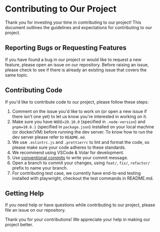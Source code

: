 # Contributing to Our Project

Thank you for investing your time in contributing to our project! This document outlines the guidelines and expectations for contributing to our project.

## Reporting Bugs or Requesting Features

If you have found a bug in our project or would like to request a new feature, please open an issue on our repository. Before raising an issue, please check to see if there is already an existing issue that covers the same topic.

## Contributing Code

If you'd like to contribute code to our project, please follow these steps:

1. Comment on the issue you'd like to work on (or open a new issue if there isn't one yet) to let us know you're interested in working on it.
2. Make sure you have `NODE=20.10.0` (specified in `.node-version`) and `pnpm=10.6.1` (specified in `package.json`) installed on your local machine (or docker/VM) before running the dev server. To know how to run the dev server please refer to `README.md`.
3. We use `.eslintrc.js` and `.prettierrc` to lint and format the code, so please make sure your code adheres to these standards.
4. We recommend using VSCode & Volar for development.
5. Use [conventional commits](https://www.conventionalcommits.org/en/v1.0.0/) to write your commit message.
6. Open a branch to commit your changes, using `feat/`, `fix/`, `refactor/` prefix to name your branch.
7. For contributing test case, we currently have end-to-end testing installed with playwright, checkout the test commands in README.md. 

## Getting Help
If you need help or have questions while contributing to our project, please file an issue on our repository.

Thank you for your contributions! We appreciate your help in making our project better.
